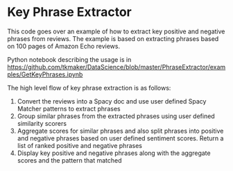 # Key Phrase Extractor

This code goes over an example of how to extract key positive and negative phrases from reviews. The example is based on extracting phrases based on 100 pages of Amazon Echo reviews.  

Python notebook describing the usage is in https://github.com/tkmaker/DataScience/blob/master/PhraseExtractor/examples/GetKeyPhrases.ipynb

The high level flow of key phrase extraction is as follows:

1) Convert the reviews into a Spacy doc and use user defined Spacy Matcher patterns to extract phrases
2) Group similar phrases from the extracted phrases using user defined similarity scorers
3) Aggregate scores for similar phrases and also split phrases into positive and negative phrases based on user defined sentiment scores. Return a list of ranked positive and negative phrases 
4) Display key positive and negative phrases along with the aggregate scores and the pattern that matched
